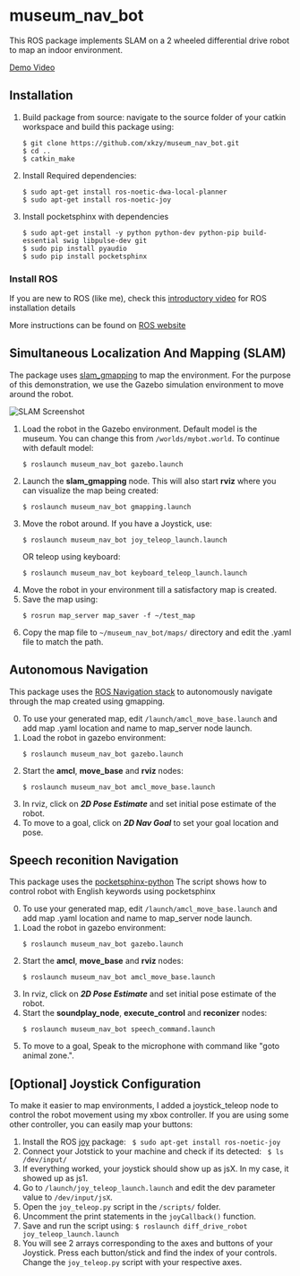 
# museum_nav_bot

This ROS package implements SLAM on a 2 wheeled differential drive robot to map an indoor environment. 

[Demo Video](https://youtu.be/jbd2p1llsqA) 

## Installation
1. Build package from source: navigate to the source folder of your catkin workspace and build this package using:
	```
	$ git clone https://github.com/xkzy/museum_nav_bot.git
	$ cd ..
	$ catkin_make
	```
2. Install Required dependencies:
	```
	$ sudo apt-get install ros-noetic-dwa-local-planner
	$ sudo apt-get install ros-noetic-joy
	```

3. Install pocketsphinx with dependencies

	```
	$ sudo apt-get install -y python python-dev python-pip build-essential swig libpulse-dev git
	$ sudo pip install pyaudio
	$ sudo pip install pocketsphinx
	```

### Install ROS

If you are new to ROS (like me), check this [introductory video](https://www.youtube.com/watch?v=9U6GDonGFHw) for ROS installation details

More instructions can be found on [ROS website](http://wiki.ros.org/ROS/Installation)

## Simultaneous Localization And Mapping (SLAM)

The package uses [slam_gmapping](http://wiki.ros.org/slam_gmapping) to map the environment. For the purpose of this demonstration, we use the Gazebo simulation environment to move around the robot. 

![SLAM Screenshot](https://github.com/xkzy/museum_nav_bot/raw/main/screenshots/slam_gmapping_resized.gif)

1. Load the robot in the Gazebo environment. Default model is the museum. You can change this from ```/worlds/mybot.world```. To continue with default model:
	```
	$ roslaunch museum_nav_bot gazebo.launch 
	```
2. Launch the **slam_gmapping** node. This will also start **rviz** where you can visualize the map being created:
	```
	$ roslaunch museum_nav_bot gmapping.launch
	```
3. Move the robot around. If you have a Joystick, use:
	 ```
	 $ roslaunch museum_nav_bot joy_teleop_launch.launch
	 ```
	 OR 
	 teleop using keyboard:
	 ```
	 $ roslaunch museum_nav_bot keyboard_teleop_launch.launch
	 ```
4. Move the robot in your environment till a satisfactory map is created. 
5. Save the map using:
	```
	$ rosrun map_server map_saver -f ~/test_map
	```
6. Copy the map file to ```~/museum_nav_bot/maps/``` directory and edit the .yaml file to match the path. 
	
## Autonomous Navigation
This package uses the [ROS Navigation stack](http://wiki.ros.org/navigation) to autonomously navigate through the map created using gmapping. 
  
0. To use your generated map, edit ```/launch/amcl_move_base.launch``` and add map .yaml location and name to map_server node launch.
1. Load the robot in gazebo environment:
	```
	$ roslaunch museum_nav_bot gazebo.launch 
	```
2. Start the **amcl**, **move_base** and **rviz** nodes:
	```
	$ roslaunch museum_nav_bot amcl_move_base.launch
	```
3. In rviz, click on ***2D Pose Estimate*** and set initial pose estimate of the robot.
4. To move to a goal, click on ***2D Nav Goal*** to set your goal location and pose. 
## Speech reconition Navigation
This package uses the [pocketsphinx-python](https://github.com/cmusphinx/pocketsphinx-python) The script shows how to control robot with English keywords using pocketsphinx
  
0. To use your generated map, edit ```/launch/amcl_move_base.launch``` and add map .yaml location and name to map_server node launch.
1. Load the robot in gazebo environment:
	```
	$ roslaunch museum_nav_bot gazebo.launch 
	```
2. Start the **amcl**, **move_base** and **rviz** nodes:
	```
	$ roslaunch museum_nav_bot amcl_move_base.launch
	```
3. In rviz, click on ***2D Pose Estimate*** and set initial pose estimate of the robot.
4. Start the **soundplay_node**, **execute_control** and **reconizer** nodes:
	```
	$ roslaunch museum_nav_bot speech_command.launch
	```
4. To move to a goal, Speak to the microphone with command like "goto animal zone.".  

##  [Optional] Joystick Configuration 

To make it easier to map environments, I added a joystick_teleop node to control the robot movement using my xbox controller. If you are using some other controller, you can easily map your buttons:

1. Install the ROS [joy](http://wiki.ros.org/joy) package:
	``` $ sudo apt-get install ros-noetic-joy``` 
2. Connect your Jotstick to your machine and check if its detected:
	```	$ ls /dev/input/```
3. If everything worked, your joystick should show up as jsX. In my case, it showed up as js1.
4. Go to ```/launch/joy_teleop_launch.launch``` and edit the dev parameter value to ```/dev/input/jsX```.
5. Open the ```joy_teleop.py``` script in the ```/scripts/``` folder.
6.  Uncomment the print statements in the ```joyCallback()``` function.
7. Save and run the script using:
	```$ roslaunch diff_drive_robot joy_teleop_launch.launch ```
8. You will see 2 arrays corresponding to the axes and buttons of your Joystick. Press each button/stick and find the index of your controls. Change the ```joy_teleop.py``` script with your respective axes.
